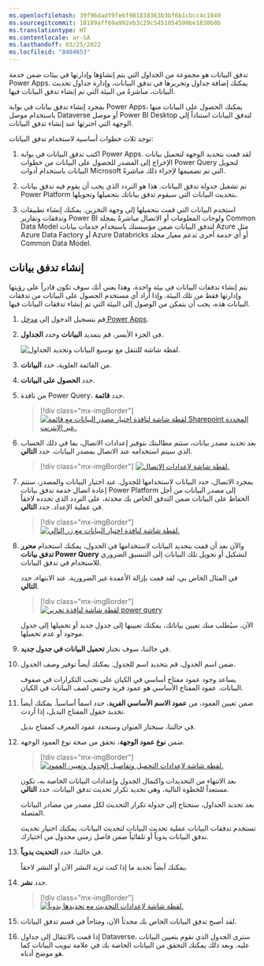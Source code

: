 ```yaml
---
ms.openlocfilehash: 39f96dadf9fe6f981838363b3bf6b1cbcc4c1849
ms.sourcegitcommit: 18189aff69a992eb3c29c5451054590be1830b0b
ms.translationtype: HT
ms.contentlocale: ar-SA
ms.lasthandoff: 03/25/2022
ms.locfileid: "8484653"
---
```

تدفق البيانات هو مجموعة من الجداول التي يتم إنشاؤها وإدارتها في بيئات ضمن خدمة Power Apps. يمكنك إضافة جداول وتحريرها في تدفق البيانات، وإدارة جداول تحديث البيانات، مباشرةً من البيئة التي تم إنشاء تدفق البيانات فيها.

بمجرد إنشاء تدفق بيانات في بوابة Power Apps، يمكنك الحصول على البيانات منها باستخدام موصل Dataverse أو موصل Power BI Desktop لتدفق البيانات استناداً إلى الوجهة التي اخترتها عند إنشاء تدفق البيانات.

توجد ثلاث خطوات أساسية لاستخدام تدفق البيانات:

1. اكتب تدفق البيانات في بوابة Power Apps. لقد قمت بتحديد الوجهة لتحميل بيانات الإخراج إلى المصدر للحصول على البيانات من خطوات Power Query لتحويل البيانات باستخدام أدوات Microsoft التي تم تصميمها لإجراء ذلك مباشرةً.

1. تم تشغيل جدولة تدفق البيانات. هذا هو التردد الذي يجب أن يقوم فيه تدفق بيانات Power Platform بتحديث البيانات التي سيقوم تدفق بياناتك بتحميلها وتحويلها.

1. استخدم البيانات التي قمت بتحميلها إلى وجهة التخزين. يمكنك إنشاء تطبيقات وتدفقات وتقارير Power BI ولوحات المعلومات أو الاتصال مباشرةً بمجلد Common Data Model لتدفق البيانات ضمن مؤسستك باستخدام خدمات بيانات Azure مثل Azure Data Factory أو Azure Databricks أو أي خدمة أخرى تدعم معيار مجلد Common Data Model.

## <a name="create-a-dataflow"></a>إنشاء تدفق بيانات
يتم إنشاء تدفقات البيانات في بيئة واحدة، وهذا يعني أنك سوف تكون قادراً على رؤيتها وإدارتها فقط من تلك البيئة. وإذا أراد أي مستخدم الحصول على البيانات من تدفقات البيانات هذه، يجب أن يتمكن من الوصول إلى البيئة التي تم إنشاء تدفقات البيانات فيها.

1.  قم بتسجيل الدخول إلى [مدخل Power Apps](https://make.powerapps.com/).

1.  في الجزء الأيسر، قم بتمديد **البيانات** وحدد **الجداول**.

    ![لقطة شاشة للتنقل مع توسيع البيانات وتحديد الجداول.](../media/tables.png)

1. من القائمة العلوية، حدد **البيانات**.

1. حدد **الحصول على البيانات**.

1. من نافذة Power Query، حدد **قائمة**.

    > [!div class="mx-imgBorder"]
    > [![لقطة شاشة لنافذة اختيار مصدر البيانات مع قائمة Sharepoint المحددة عبر الإنترنت.](../media/5a-import-dataflow-select-source.png)](../media/5a-import-dataflow-select-source.png#lightbox)

1. بعد تحديد مصدر بيانات، ستتم مطالبتك بتوفير إعدادات الاتصال، بما في ذلك الحساب الذي سيتم استخدامه عند الاتصال بمصدر البيانات. حدد **التالي**.

    > [!div class="mx-imgBorder"]
    > [![لقطة شاشة لإعدادات الاتصال.](../media/5a-import-dataflow-select-source-connection.png)](../media/5a-import-dataflow-select-source-connection.png#lightbox)

1. بمجرد الاتصال، حدد البيانات لاستخدامها للجدول. عند اختيار البيانات والمصدر، ستتم إعادة اتصال خدمة تدفق بيانات Power Platform إلى مصدر البيانات من أجل الحفاظ على البيانات ضمن التدفق الخاص بك محدثة، على التردد الذي تحدده لاحقاً في عملية الإعداد. حدد **التالي**.

    > [!div class="mx-imgBorder"]
    > [![لقطة شاشة لنافذة اختيار البيانات مع زر التالي.](../media/5a-import-dataflow-select-source-choose-data.png)](../media/5a-import-dataflow-select-source-choose-data.png#lightbox)

1. والآن بعد أن قمت بتحديد البيانات لاستخدامها في الجدول، يمكنك استخدام **محرر تدفق بيانات Power Query** لتشكيل أو تحويل تلك البيانات إلى التنسيق الضروري للاستخدام في تدفق البيانات.

    في المثال الخاص بي، لقد قمت بإزالة الأعمدة غير الضرورية. عند الانتهاء، حدد **التالي**.

    > [!div class="mx-imgBorder"]
    > [![لقطة شاشة لنافذة تحرير power query](../media/5a-import-dataflow-select-source-power-query-edit.png)](../media/5a-import-dataflow-select-source-power-query-edit.png#lightbox)

    الآن، سيُطلب منك تعيين بياناتك، يمكنك تعيينها إلى جدول جديد أو تحميلها إلى جدول موجود أو عدم تحميلها.

1. في حالتنا، سوف نختار **تحميل البيانات في جدول جديد**. 

1. ضمن اسم الجدول، قم بتحديد اسم للجدول. يمكنك أيضاً توفير وصف الجدول.

    يساعد وجود عمود مفتاح أساسي في الكيان على تجنب التكرارات في صفوف البيانات. عمود المفتاح الأساسي هو عمود فريد وحتمي لصف البيانات في الكيان. 

1. ضمن تعيين العمود، من **عمود الاسم الأساسي الفريد**، حدد اسماً أساسياً. يمكنك أيضاً تحديد حقول المفتاح البديل، إذا أردت.

    في حالتنا، سنختار العنوان وسنحدد عمود المعرف كمفتاح بديل.

1. ضمن **نوع عمود الوجهة**، تحقق من صحة نوع العمود الوجهة.

    > [!div class="mx-imgBorder"]
    > [![لقطة شاشة لإعدادات التحميل وتفاصيل الجدول وتعيين العمود.](../media/5a-import-dataflow-destination-mapping.png)](../media/5a-import-dataflow-destination-mapping.png#lightbox)

    بعد الانتهاء من التحديدات واكتمال الجدول وإعدادات البيانات الخاصة به، تكون مستعداً للخطوة التالية، وهي تحديد تكرار تحديث تدفق البيانات. حدد **التالي**.
    
    بعد تحديد الجداول، ستحتاج إلى جدولة تكرار التحديث لكل مصدر من مصادر البيانات المتصلة.
    
    تستخدم تدفقات البيانات عملية تحديث البيانات لتحديث البيانات. يمكنك اختيار تحديث تدفق البيانات يدوياً أو تلقائياً ضمن فاصل زمني مجدول من اختيارك. 

1. في حالتنا، حدد **التحديث يدوياً**.

    يمكنك أيضاً تحديد ما إذا كنت تريد النشر الآن أو النشر لاحقاً.

1. حدد **نشر**.

    > [!div class="mx-imgBorder"]
    > [![لقطة شاشة لإعدادات التحديث مع تحديدها يدوياً.](../media/5a-import-dataflow-refresh.png)](../media/5a-import-dataflow-refresh.png#lightbox)

1. لقد أصبح تدفق البيانات الخاص بك محدثاً الآن، ومتاحاً في قسم تدفق البيانات.

1. إذا قمت بالانتقال إلى جداول Dataverse، سترى الجدول الذي نقوم بتعيين البيانات عليه. وبعد ذلك يمكنك التحقق من البيانات الخاصة بك في علامة تبويب البيانات كما هو موضح أدناه. 

